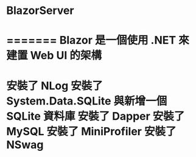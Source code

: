 # BlazorServer
=======
Blazor 是一個使用 .NET 來建置 Web UI 的架構
=======
安裝了 NLog
安裝了 System.Data.SQLite 與新增一個 SQLite 資料庫
安裝了 Dapper
安裝了 MySQL
安裝了 MiniProfiler
安裝了 NSwag
=======

